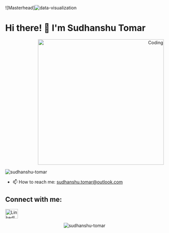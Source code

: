 ![Masterhead]![data-visualization](https://github.com/Sudhanshu-Tomar/Sudhanshu-Tomar/assets/119277783/75225661-2b3d-4ae2-b9d3-ff30d3197d00)


# Hi there! 👋 I'm Sudhanshu Tomar

<div align="right">
  <img alt="Coding" width="400" src="https://miro.medium.com/v2/resize:fit:828/0*cPrF_XMe7U6atYgM.gif">
</div>

<p align="left">
  <img src="https://komarev.com/ghpvc/?username=sudhanshu-tomar&label=Profile%20views&color=0e75b6&style=flat" alt="sudhanshu-tomar">
</p>

- 📫 How to reach me: sudhanshu.tomar@outlook.com

## Connect with me:
<p align="left">
  <a href="https://linkedin.com/in/https://www.linkedin.com/in/sudhanshu-tomar-493633255/" target="_blank">
    <img src="https://raw.githubusercontent.com/rahuldkjain/github-profile-readme-generator/master/src/images/icons/Social/linked-in-alt.svg" alt="LinkedIn" height="30" width="40">
  </a>
</p>

<p align="center">
  <img src="https://github-readme-streak-stats.herokuapp.com/?user=sudhanshu-tomar" alt="sudhanshu-tomar">
</p>

